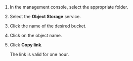 1. In the management console, select the appropriate folder.

1. Select the **Object Storage** service.

1. Click the name of the desired bucket.

1. Click on the object name.

1. Click **Copy link**.

    The link is valid for one hour.

